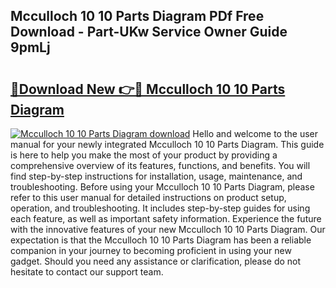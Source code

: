## Mcculloch 10 10 Parts Diagram PDf Free Download - Part-UKw Service Owner Guide 9pmLj

# <h2><a href="http://dfj9xdz.blite.top/?on=Mcculloch+10+10+Parts+Diagram">🔗Download New 👉🔴 Mcculloch 10 10 Parts Diagram</a></h2>

[![Mcculloch 10 10 Parts Diagram download](https://i.imgur.com/lujVjoI.png)](http://dfj9xdz.blite.top/?on=Mcculloch+10+10+Parts+Diagram)
Hello and welcome to the user manual for your newly integrated Mcculloch 10 10 Parts Diagram. This guide is here to help you make the most of your product by providing a comprehensive overview of its features, functions, and benefits. You will find step-by-step instructions for installation, usage, maintenance, and troubleshooting. Before using your Mcculloch 10 10 Parts Diagram, please refer to this user manual for detailed instructions on product setup, operation, and troubleshooting. It includes step-by-step guides for using each feature, as well as important safety information. Experience the future with the innovative features of your new Mcculloch 10 10 Parts Diagram. Our expectation is that the Mcculloch 10 10 Parts Diagram has been a reliable companion in your journey to becoming proficient in using your new gadget. Should you need any assistance or clarification, please do not hesitate to contact our support team.
